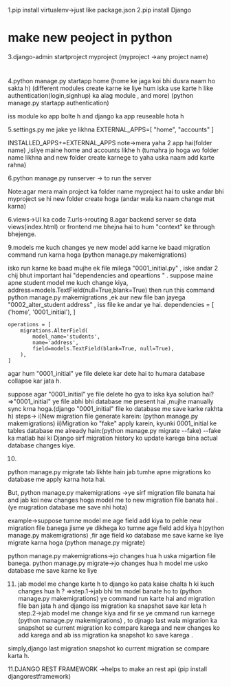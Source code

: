 1.pip install virtualenv->just like package.json
2.pip install Django

# make new peoject in python
3.django-admin startproject myproject  (myproject ->any project name)

#
4.python manage.py startapp home
(home ke jaga koi bhi dusra naam ho sakta h)
(different modules create karne ke liye hum iska use karte h like authentication(login,signhup) ka alag module , and more)
(python manage.py startapp authentication)

iss module ko app bolte h and django ka app reuseable hota h

5.settings.py me jake ye likhna 
EXTERNAL_APPS=[
    "home",
    "accounts"
]

INSTALLED_APPS+=EXTERNAL_APPS
note->mera yaha 2 app hai(folder name) ,isliye maine home and accounts likhe h (tumahra jo hoga wo folder name likhna and new folder create karnege to yaha uska naam add karte rahna)


6.python manage.py runserver -> to run the server

Note:agar mera main project ka folder name myproject hai to uske andar bhi myproject se hi new folder create hoga (andar wala ka naam change mat karna)

6.views->UI ka code
7.urls->routing
8.agar backend server se data views(index.html) or frontend me bhejna hai to hum "context" ke through bhejenge.

9.models me kuch  changes ye new model add karne ke baad migration command run karna hoga 
(python manage.py makemigrations)

isko run karne ke baad mujhe ek file milega "0001_initial.py" , iske andar 2 chij bhut important hai "dependencies and opeartions " . 
suppose maine apne student model me kuch change kiya,     address=models.TextField(null=True,blank=True)
then run this command  python manage.py makemigrations ,ek aur new file ban jayega "0002_alter_student address" ,
iss file ke andar ye hai.
    dependencies = [
        ('home', '0001_initial'),
    ]

    operations = [
        migrations.AlterField(
            model_name='students',
            name='address',
            field=models.TextField(blank=True, null=True),
        ),
    ]

agar hum "0001_initial"  ye file delete kar dete hai to humara database collapse kar jata h.

suppose agar "0001_initial" ye file delete ho gya to iska kya solution hai?
=>"0001_initial" ye file abhi bhi database me present hai ,mujhe manually sync krna hoga.(django "0001_initial" file ko database me save karke rakhta h)
steps-> 
i)New migration file generate karein: (python manage.py makemigrations)
ii)Migration ko "fake" apply karein, kyunki 0001_initial ke tables database me already hain:(python manage.py migrate --fake)
--fake ka matlab hai ki Django sirf migration history ko update karega bina actual database changes kiye.

10.
python manage.py migrate tab likhte hain jab tumhe apne migrations ko database me apply karna hota hai.

But,
python manage.py makemigrations ->ye sirf migration file banata hai and jab koi new changes hoga model me to new migration file banata hai .(ye mugration database me save nhi hota)

example->suppose tumne model me age field add kiya to pehle new migration file banega jisme ye dikhega ko tumne age field add kiya h(python manage.py makemigrations) ,fir age field ko database  me save karne ke liye migrate karna hoga (python manage.py migrate)

python manage.py makemigrations->jo changes hua h uska migartion file banega.
python manage.py migrate->jo changes hua h model me usko database me save karne ke liye

11. jab model me change karte h to django ko pata kaise chalta h ki kuch changes hua h ?
=>step.1->jab bhi tm model banate ho to (python manage.py makemigrations) ye command run karte hai and migration file ban jata h and django iss migration ka snapshot save kar leta h
step.2->jab model me change kiya and fir se ye cmmand run karnege (python manage.py makemigrations) , to djnago last wala migration ka snapshot se current migration ko compare karega and new changes ko add karega and ab iss migration ka snapshot ko save karega .

simply,django last migration snapshot ko current migration se compare karta h.

11.DJANGO REST FRAMEWORK ->helps to make an rest api
(pip install djangorestframework)